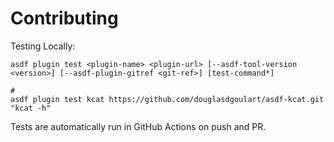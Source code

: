 # Contributing

Testing Locally:

```shell
asdf plugin test <plugin-name> <plugin-url> [--asdf-tool-version <version>] [--asdf-plugin-gitref <git-ref>] [test-command*]

#
asdf plugin test kcat https://github.com/douglasdgoulart/asdf-kcat.git "kcat -h"
```

Tests are automatically run in GitHub Actions on push and PR.

